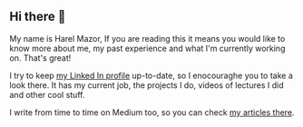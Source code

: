 ## Hi there 👋

My name is Harel Mazor,
If you are reading this it means you would like to know more about me, my past experience and what I'm currently working on.
That's great!

I try to keep [my Linked In profile](https://www.linkedin.com/in/harel-mazor-1298b139/) up-to-date, so I enocouraghe you to take a look there.
It has my current job, the projects I do, videos of lectures I did and other cool stuff.

I write from time to time on Medium too, so you can check [my articles there](https://medium.com/@harel.mazor).
